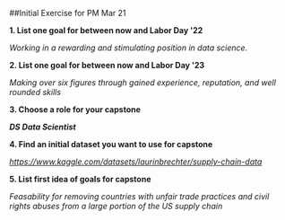 ##Initial Exercise for PM Mar 21

**1. List one goal for between now and Labor Day '22**

  _Working in a rewarding and stimulating position in data science._
  
**2. List one goal for between now and Labor Day '23**

  _Making over six figures through gained experience, reputation, and well rounded skills_
  
**3. Choose a role for your capstone**

**_DS Data Scientist_**

**4. Find an initial dataset you want to use for capstone**

_https://www.kaggle.com/datasets/laurinbrechter/supply-chain-data_

**5. List first idea of goals for capstone**

_Feasability for removing countries with unfair trade practices and civil rights abuses from a large portion of the US supply chain_
